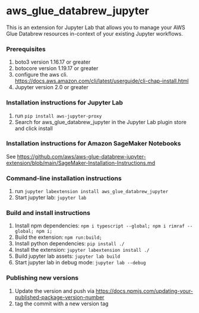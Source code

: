 # aws_glue_databrew_jupyter

This is an extension for Jupyter Lab that allows you to manage your AWS Glue Databrew resources in-context of your existing Jupyter workflows. 

### Prerequisites

1. boto3 version 1.16.17 or greater
2. botocore version 1.19.17 or greater
3. configure the aws cli. https://docs.aws.amazon.com/cli/latest/userguide/cli-chap-install.html
4. Jupyter version 2.0 or greater

### Installation instructions for Jupyter Lab

1. run `pip install aws-jupyter-proxy`
2. Search for aws_glue_databrew_jupyter in the Jupyter Lab plugin store and click install

### Installation instructions for Amazon SageMaker Notebooks

See https://github.com/aws/aws-glue-databrew-jupyter-extension/blob/main/SageMaker-Installation-Instructions.md

### Command-line installation instructions
1. run `jupyter labextension install aws_glue_databrew_jupyter`
2. Start jupyter lab: `jupyter lab`


### Build and install instructions
1. Install npm dependencies: `npm i typescript --global; npm i rimraf --global; npm i;`
2. Build the extension: `npm run:build;`
3. Install python dependencies: `pip install ./`
4. Install the extension: `jupyter labextension install ./`
5. Build jupyter lab assets: `jupyter lab build`
5. Start jupyter lab in debug mode: `jupyter lab --debug`

### Publishing new versions
1. Update the version and push via https://docs.npmjs.com/updating-your-published-package-version-number
2. tag the commit with a new version tag


